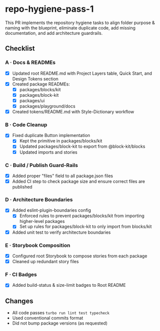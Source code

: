 # repo-hygiene-pass-1

This PR implements the repository hygiene tasks to align folder purpose & naming with the blueprint, eliminate duplicate code, add missing documentation, and add architecture guardrails.

## Checklist

### A · Docs & READMEs
- [x] Updated root README.md with Project Layers table, Quick Start, and Design Tokens section
- [x] Created package READMEs:
  - [x] packages/blocks/kit
  - [x] packages/block-kit
  - [x] packages/ui
  - [x] packages/playground/docs
- [x] Created tokens/README.md with Style-Dictionary workflow

### B · Code Cleanup
- [x] Fixed duplicate Button implementation
  - [x] Kept the primitive in packages/blocks/kit
  - [x] Updated packages/block-kit to export from @block-kit/blocks
  - [x] Updated imports and stories

### C · Build / Publish Guard-Rails
- [x] Added proper "files" field to all package.json files
- [x] Added CI step to check package size and ensure correct files are published

### D · Architecture Boundaries
- [x] Added eslint-plugin-boundaries config
  - [x] Enforced rules to prevent packages/blocks/kit from importing higher-level packages
  - [x] Set up rules for packages/block-kit to only import from blocks/kit
- [x] Added unit test to verify architecture boundaries

### E · Storybook Composition
- [x] Configured root Storybook to compose stories from each package
- [x] Cleaned up redundant story files

### F · CI Badges
- [x] Added build-status & size-limit badges to Root README

## Changes

- All code passes `turbo run lint test typecheck`
- Used conventional commits format
- Did not bump package versions (as requested) 